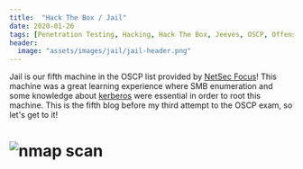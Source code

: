 ```yaml
---
title:  "Hack The Box / Jail"
date: 2020-01-26
tags: [Penetration Testing, Hacking, Hack The Box, Jeeves, OSCP, Offensive Security]
header: 
  image: "assets/images/jail/jail-header.png"
---
```

Jail is our fifth machine in the OSCP list provided by [NetSec Focus](https://www.netsecfocus.com/)! This machine was a great learning experience where SMB enumeration and some knowledge about [kerberos](https://en.wikipedia.org/wiki/Kerberos_(protocol))  were essential in order to root this machine. This is the fifth blog before my third attempt to the OSCP exam, so let's get to it!

#  <img src="{{ site.url }}{{ site.baseurl }}/assets/images/active/smbmap.png" alt="nmap scan">
